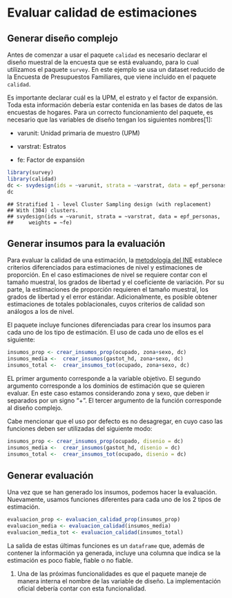 Evaluar calidad de estimaciones
================

## Generar diseño complejo

Antes de comenzar a usar el paquete `calidad` es necesario declarar el
diseño muestral de la encuesta que se está evaluando, para lo cual
utilizamos el paquete `survey`. En este ejemplo se usa un dataset
reducido de la Encuesta de Presupuestos Familiares, que viene incluido
en el paquete `calidad`.

Es importante declarar cuál es la UPM, el estrato y el factor de
expansión. Toda esta información debería estar contenida en las bases
de datos de las encuestas de hogares. Para un correcto funcionamiento
del paquete, es necesario que las variables de diseño tengan los
siguientes nombres\[1\]:

  - varunit: Unidad primaria de muestro (UPM)

  - varstrat: Estratos

  - fe: Factor de expansión

<!-- end list -->

``` r
library(survey)
library(calidad)
dc <- svydesign(ids = ~varunit, strata = ~varstrat, data = epf_personas, weights = ~fe)
dc
```

    ## Stratified 1 - level Cluster Sampling design (with replacement)
    ## With (304) clusters.
    ## svydesign(ids = ~varunit, strata = ~varstrat, data = epf_personas, 
    ##     weights = ~fe)

## Generar insumos para la evaluación

Para evaluar la calidad de una estimación, la [metodología del
INE](https://www.ine.cl/docs/default-source/documentos-de-trabajo/20200318-lineamientos-medidas-de-precisi%C3%B3n.pdf?sfvrsn=f1ab2dbe_4)
establece criterios diferenciados para estimaciones de nivel y
estimaciones de proporción. En el caso estimaciones de nivel se requiere
contar con el tamaño muestral, los grados de libertad y el coeficiente
de variación. Por su parte, la estimaciones de proporción requieren el
tamaño muestral, los grados de libertad y el error estándar.
Adicionalmente, es posible obtener estimaciones de totales
poblacionales, cuyos criterios de calidad son análogos a los de nivel.

El paquete incluye funciones diferenciadas para crear los insumos para
cada uno de los tipo de estimación. El uso de cada uno de ellos es el
siguiente:

``` r
insumos_prop <- crear_insumos_prop(ocupado, zona+sexo, dc)
insumos_media <-  crear_insumos(gastot_hd, zona+sexo, dc)
insumos_total <-  crear_insumos_tot(ocupado, zona+sexo, dc)
```

EL primer argumento corresponde a la variable objetivo. El segundo
argumento corresponde a los dominios de estimación que se quieren
evaluar. En este caso estamos considerando zona y sexo, que deben ir
separados por un signo “+”. El tercer argumento de la función
corresponde al diseño complejo.

Cabe mencionar que el uso por defecto es no desagregar, en cuyo caso las
funciones deben ser utilizadas del siguiente modo:

``` r
insumos_prop <- crear_insumos_prop(ocupado, disenio = dc)
insumos_media <-  crear_insumos(gastot_hd, disenio = dc)
insumos_total <-  crear_insumos_tot(ocupado, disenio = dc)
```

## Generar evaluación

Una vez que se han generado los insumos, podemos hacer la evaluación.
Nuevamente, usamos funciones diferentes para cada uno de los 2 tipos de
estimación.

``` r
evaluacion_prop <- evaluacion_calidad_prop(insumos_prop)
evaluacion_media <- evaluacion_calidad(insumos_media)
evaluacion_media_tot <- evaluacion_calidad(insumos_total)
```

La salida de estas últimas funciones es un `dataframe` que, además de
contener la información ya generada, incluye una columna que indica se
la estimación es poco fiable, fiable o no fiable.

1.  Una de las próximas funcionalidades es que el paquete maneje de
    manera interna el nombre de las variable de diseño. La
    implementación oficial debería contar con esta funcionalidad.
